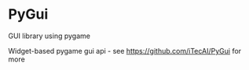 # PyGui
GUI library using pygame

Widget-based pygame gui api - see https://github.com/iTecAI/PyGui for more